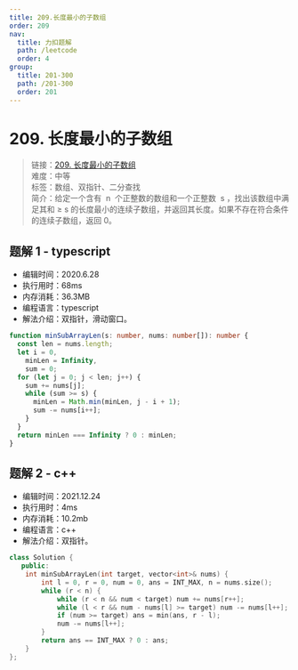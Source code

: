 ```yaml
---
title: 209.长度最小的子数组
order: 209
nav:
  title: 力扣题解
  path: /leetcode
  order: 4
group:
  title: 201-300
  path: /201-300
  order: 201
---
```


# 209. 长度最小的子数组

> 链接：[209. 长度最小的子数组](https://leetcode-cn.com/problems/minimum-size-subarray-sum/)  
> 难度：中等  
> 标签：数组、双指针、二分查找  
> 简介：给定一个含有  n  个正整数的数组和一个正整数  s ，找出该数组中满足其和 ≥ s 的长度最小的连续子数组，并返回其长度。如果不存在符合条件的连续子数组，返回 0。

## 题解 1 - typescript

- 编辑时间：2020.6.28
- 执行用时：68ms
- 内存消耗：36.3MB
- 编程语言：typescript
- 解法介绍：双指针，滑动窗口。

```typescript
function minSubArrayLen(s: number, nums: number[]): number {
  const len = nums.length;
  let i = 0,
    minLen = Infinity,
    sum = 0;
  for (let j = 0; j < len; j++) {
    sum += nums[j];
    while (sum >= s) {
      minLen = Math.min(minLen, j - i + 1);
      sum -= nums[i++];
    }
  }
  return minLen === Infinity ? 0 : minLen;
}
```
## 题解 2 - c++
- 编辑时间：2021.12.24
- 执行用时：4ms
- 内存消耗：10.2mb
- 编程语言：c++
- 解法介绍：双指针。
```c++
class Solution {
   public:
    int minSubArrayLen(int target, vector<int>& nums) {
        int l = 0, r = 0, num = 0, ans = INT_MAX, n = nums.size();
        while (r < n) {
            while (r < n && num < target) num += nums[r++];
            while (l < r && num - nums[l] >= target) num -= nums[l++];
            if (num >= target) ans = min(ans, r - l);
            num -= nums[l++];
        }
        return ans == INT_MAX ? 0 : ans;
    }
};
```
